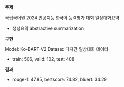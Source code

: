 **주제**

국립국어원 2024 인공지능 한국어 능력평가 대회 
일상대화요약 
- 생성요약 abstractive summarization

**구현**

Model: Ko-BART-V2
Dataset: 다자간 일상대화 데이터
- train: 506, valid: 102, test: 408

**결과**

- rouge-1: 47.85, bertscore: 74.82, bluert: 34.29
